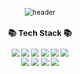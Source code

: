 <div align=center>
  
  ![header](https://capsule-render.vercel.app/api?type=waving&color=gradient&height=250&section=header&text=SOOOVING&fontSize=70&fontAlignY=50&animation=twinkling)
<!--  
  <b>
    Hi there! My name is Kim Subin. 😊 <br/><br/>
  </b>
    I mainly use Java for web development, <br/>
    and although I am still junior, I am developing a full stack. 💻<br/>
  
  <br/><br/>
  -->
  
  <h3> 📚 Tech Stack 📚 </h3>
  <img src="https://img.shields.io/badge/html5-E34F26?style=flat-square&logo=Html5&logoColor=white"/>
  <img src="https://img.shields.io/badge/css3-512BD4?style=flat-square&logo=Css3&logoColor=white"/>
  <img src="https://img.shields.io/badge/Scss-CC6699?style=flat-square&logo=Sass&logoColor=white"/>
  <img src="https://img.shields.io/badge/javascript-F7DF1E?style=flat-square&logo=Javascript&logoColor=white"/>
  <img src="https://img.shields.io/badge/jquery-0769AD?style=flat-square&logo=jQuery&logoColor=white"/>
  <img src="https://img.shields.io/badge/react-61DAFB?style=flat-square&logo=React&logoColor=white"/>
  <br/>
  <img src="https://img.shields.io/badge/java-007396?style=flat-square&logo=java&logoColor=white"/>
  <img src="https://img.shields.io/badge/spring-6DB33F?style=flat-square&logo=spring&logoColor=white"/>
  <img src="https://img.shields.io/badge/springBoot-6DB33F?style=flat-square&logo=springBoot&logoColor=white"/>
  <img src="https://img.shields.io/badge/mySql-4479A1?style=flat-square&logo=mySql&logoColor=white"/>
  
  <br/><br/>
</div>
